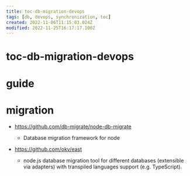 ```yaml
---
title: toc-db-migration-devops
tags: [db, devops, synchronization, toc]
created: 2022-11-06T11:15:03.024Z
modified: 2022-11-25T16:17:17.100Z
---
```


# toc-db-migration-devops

# guide

# migration
- https://github.com/db-migrate/node-db-migrate
  - Database migration framework for node

- https://github.com/okv/east
  - node.js database migration tool for different databases (extensible via adapters) with transpiled languages support (e.g. TypeScript).
